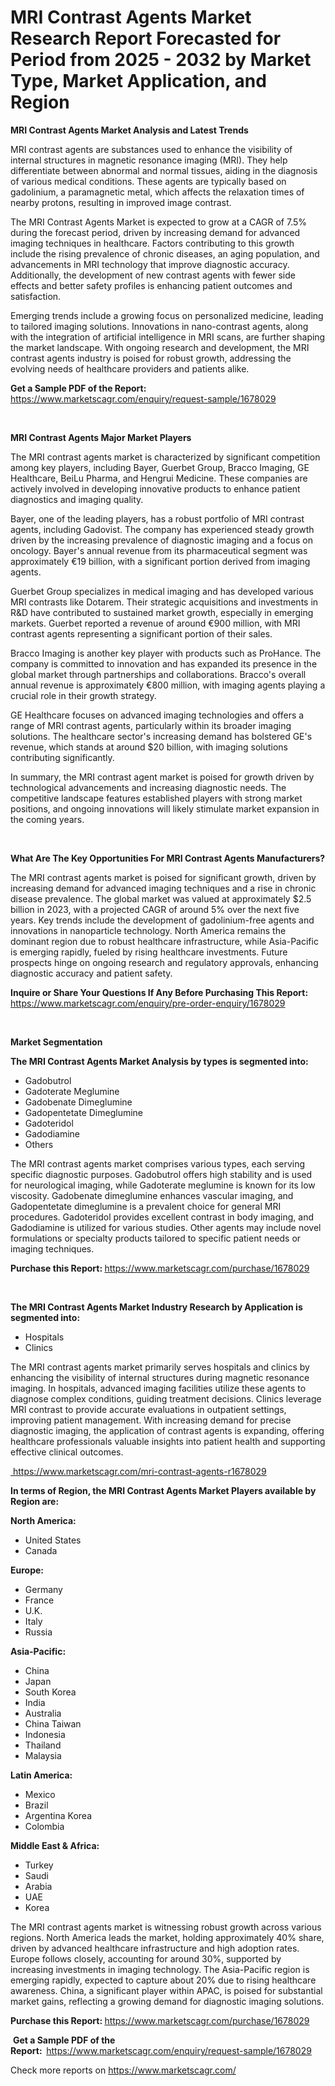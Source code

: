 <p><h1>MRI Contrast Agents Market Research Report Forecasted for Period from 2025 -  2032 by Market Type, Market Application, and Region</h1></p><p><strong>MRI Contrast Agents Market Analysis and Latest Trends</strong></p>
<p><p>MRI contrast agents are substances used to enhance the visibility of internal structures in magnetic resonance imaging (MRI). They help differentiate between abnormal and normal tissues, aiding in the diagnosis of various medical conditions. These agents are typically based on gadolinium, a paramagnetic metal, which affects the relaxation times of nearby protons, resulting in improved image contrast.</p><p>The MRI Contrast Agents Market is expected to grow at a CAGR of 7.5% during the forecast period, driven by increasing demand for advanced imaging techniques in healthcare. Factors contributing to this growth include the rising prevalence of chronic diseases, an aging population, and advancements in MRI technology that improve diagnostic accuracy. Additionally, the development of new contrast agents with fewer side effects and better safety profiles is enhancing patient outcomes and satisfaction.</p><p>Emerging trends include a growing focus on personalized medicine, leading to tailored imaging solutions. Innovations in nano-contrast agents, along with the integration of artificial intelligence in MRI scans, are further shaping the market landscape. With ongoing research and development, the MRI contrast agents industry is poised for robust growth, addressing the evolving needs of healthcare providers and patients alike.</p></p>
<p><strong>Get a Sample PDF of the Report:&nbsp;</strong> <a href="https://www.marketscagr.com/enquiry/request-sample/1678029?utm_campaign=1766&utm_medium=2&utm_source=Github&utm_content=ia&utm_term=08032025&utm_id=mri-contrast-agents">https://www.marketscagr.com/enquiry/request-sample/1678029</a></p>
<p>&nbsp;</p>
<p><strong>MRI Contrast Agents Major Market Players</strong></p>
<p><p>The MRI contrast agents market is characterized by significant competition among key players, including Bayer, Guerbet Group, Bracco Imaging, GE Healthcare, BeiLu Pharma, and Hengrui Medicine. These companies are actively involved in developing innovative products to enhance patient diagnostics and imaging quality.</p><p>Bayer, one of the leading players, has a robust portfolio of MRI contrast agents, including Gadovist. The company has experienced steady growth driven by the increasing prevalence of diagnostic imaging and a focus on oncology. Bayer's annual revenue from its pharmaceutical segment was approximately €19 billion, with a significant portion derived from imaging agents.</p><p>Guerbet Group specializes in medical imaging and has developed various MRI contrasts like Dotarem. Their strategic acquisitions and investments in R&D have contributed to sustained market growth, especially in emerging markets. Guerbet reported a revenue of around €900 million, with MRI contrast agents representing a significant portion of their sales.</p><p>Bracco Imaging is another key player with products such as ProHance. The company is committed to innovation and has expanded its presence in the global market through partnerships and collaborations. Bracco's overall annual revenue is approximately €800 million, with imaging agents playing a crucial role in their growth strategy.</p><p>GE Healthcare focuses on advanced imaging technologies and offers a range of MRI contrast agents, particularly within its broader imaging solutions. The healthcare sector's increasing demand has bolstered GE's revenue, which stands at around $20 billion, with imaging solutions contributing significantly.</p><p>In summary, the MRI contrast agent market is poised for growth driven by technological advancements and increasing diagnostic needs. The competitive landscape features established players with strong market positions, and ongoing innovations will likely stimulate market expansion in the coming years.</p></p>
<p>&nbsp;</p>
<p><strong>What Are The Key Opportunities For MRI Contrast Agents Manufacturers?</strong></p>
<p><p>The MRI contrast agents market is poised for significant growth, driven by increasing demand for advanced imaging techniques and a rise in chronic disease prevalence. The global market was valued at approximately $2.5 billion in 2023, with a projected CAGR of around 5% over the next five years. Key trends include the development of gadolinium-free agents and innovations in nanoparticle technology. North America remains the dominant region due to robust healthcare infrastructure, while Asia-Pacific is emerging rapidly, fueled by rising healthcare investments. Future prospects hinge on ongoing research and regulatory approvals, enhancing diagnostic accuracy and patient safety.</p></p>
<p><strong>Inquire or Share Your Questions If Any Before Purchasing This Report:</strong> <a href="https://www.marketscagr.com/enquiry/pre-order-enquiry/1678029?utm_campaign=1766&utm_medium=2&utm_source=Github&utm_content=ia&utm_term=08032025&utm_id=mri-contrast-agents">https://www.marketscagr.com/enquiry/pre-order-enquiry/1678029</a></p>
<p>&nbsp;</p>
<p><strong>Market Segmentation</strong></p>
<p><strong>The MRI Contrast Agents Market Analysis by types is segmented into:</strong></p>
<p><ul><li>Gadobutrol</li><li>Gadoterate Meglumine</li><li>Gadobenate Dimeglumine</li><li>Gadopentetate Dimeglumine</li><li>Gadoteridol</li><li>Gadodiamine</li><li>Others</li></ul></p>
<p><p>The MRI contrast agents market comprises various types, each serving specific diagnostic purposes. Gadobutrol offers high stability and is used for neurological imaging, while Gadoterate meglumine is known for its low viscosity. Gadobenate dimeglumine enhances vascular imaging, and Gadopentetate dimeglumine is a prevalent choice for general MRI procedures. Gadoteridol provides excellent contrast in body imaging, and Gadodiamine is utilized for various studies. Other agents may include novel formulations or specialty products tailored to specific patient needs or imaging techniques.</p></p>
<p><strong>Purchase this Report:&nbsp;</strong><a href="https://www.marketscagr.com/purchase/1678029?utm_campaign=1766&utm_medium=2&utm_source=Github&utm_content=ia&utm_term=08032025&utm_id=mri-contrast-agents">https://www.marketscagr.com/purchase/1678029</a></p>
<p>&nbsp;</p>
<p><strong>The MRI Contrast Agents Market Industry Research by Application is segmented into:</strong></p>
<p><ul><li>Hospitals</li><li>Clinics</li></ul></p>
<p><p>The MRI contrast agents market primarily serves hospitals and clinics by enhancing the visibility of internal structures during magnetic resonance imaging. In hospitals, advanced imaging facilities utilize these agents to diagnose complex conditions, guiding treatment decisions. Clinics leverage MRI contrast to provide accurate evaluations in outpatient settings, improving patient management. With increasing demand for precise diagnostic imaging, the application of contrast agents is expanding, offering healthcare professionals valuable insights into patient health and supporting effective clinical outcomes.</p></p>
<p><a href="https://www.marketscagr.com/mri-contrast-agents-r1678029?utm_campaign=1766&utm_medium=2&utm_source=Github&utm_content=ia&utm_term=08032025&utm_id=mri-contrast-agents">&nbsp;https://www.marketscagr.com/mri-contrast-agents-r1678029</a></p>
<p><strong>In terms of Region, the MRI Contrast Agents Market Players available by Region are:</strong></p>
<p>
    <p> <strong> North America: </strong>
        <ul>
            <li>United States</li>
            <li>Canada</li>
        </ul>
        </p> 
    <p> <strong> Europe: </strong>
        <ul>
            <li>Germany</li>
            <li>France</li>
            <li>U.K.</li>
            <li>Italy</li>
            <li>Russia</li>
        </ul>
        </p> 
    <p> <strong> Asia-Pacific: </strong>
        <ul>
            <li>China</li>
            <li>Japan</li>
            <li>South Korea</li>
            <li>India</li>
            <li>Australia</li>
            <li>China Taiwan</li>
            <li>Indonesia</li>
            <li>Thailand</li>
            <li>Malaysia</li>
        </ul>
        </p> 
    <p> <strong> Latin America: </strong>
        <ul>
            <li>Mexico</li>
            <li>Brazil</li>
            <li>Argentina Korea</li>
            <li>Colombia</li>
        </ul>
        </p> 
    <p> <strong> Middle East & Africa: </strong>
        <ul>
            <li>Turkey</li>
            <li>Saudi</li>
            <li>Arabia</li>
            <li>UAE</li>
            <li>Korea</li>
        </ul>
    </p>
    </p>
<p><p>The MRI contrast agents market is witnessing robust growth across various regions. North America leads the market, holding approximately 40% share, driven by advanced healthcare infrastructure and high adoption rates. Europe follows closely, accounting for around 30%, supported by increasing investments in imaging technology. The Asia-Pacific region is emerging rapidly, expected to capture about 20% due to rising healthcare awareness. China, a significant player within APAC, is poised for substantial market gains, reflecting a growing demand for diagnostic imaging solutions.</p></p>
<p><strong>Purchase this Report: </strong><a href="https://www.marketscagr.com/purchase/1678029?utm_campaign=1766&utm_medium=2&utm_source=Github&utm_content=ia&utm_term=08032025&utm_id=mri-contrast-agents">https://www.marketscagr.com/purchase/1678029</a></p>
<p>&nbsp;<strong>Get a Sample PDF of the Report:&nbsp;&nbsp;</strong><a href="https://www.marketscagr.com/enquiry/request-sample/1678029?utm_campaign=1766&utm_medium=2&utm_source=Github&utm_content=ia&utm_term=08032025&utm_id=mri-contrast-agents">https://www.marketscagr.com/enquiry/request-sample/1678029</a></p>
<p><strong></strong></p>
<p>Check more reports on <a href="https://www.marketscagr.com/?utm_campaign=1766&utm_medium=2&utm_source=Github&utm_content=ia&utm_term=08032025&utm_id=mri-contrast-agents">https://www.marketscagr.com/</a></p>